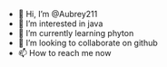 - 👋 Hi, I’m @Aubrey211
- 👀 I’m interested in java
- 🌱 I’m currently learning phyton
- 💞️ I’m looking to collaborate on github
- 📫 How to reach me now

<!---
Aubrey211/Aubrey211 is a ✨ special ✨ repository because its `README.md` (this file) appears on your GitHub profile.
You can click the Preview link to take a look at your changes.
--->
